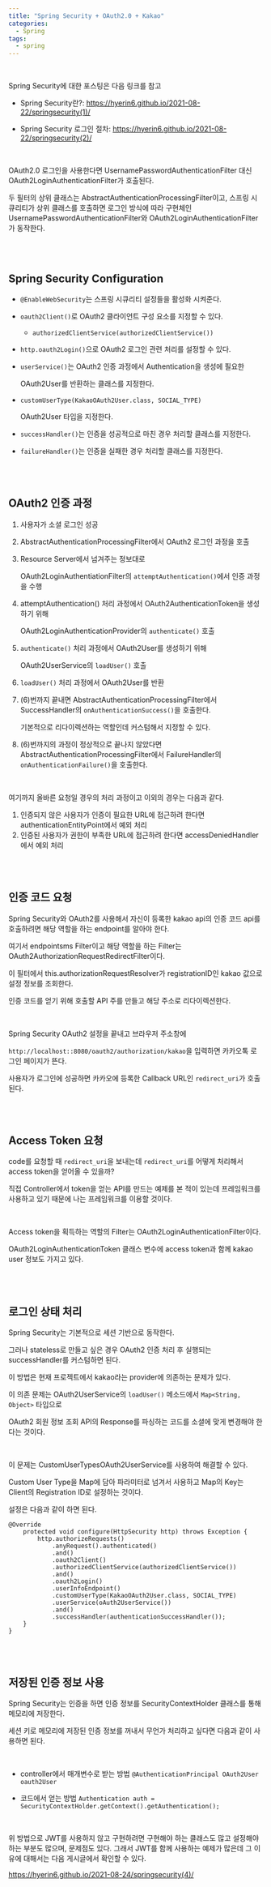 ```yaml
---
title: "Spring Security + OAuth2.0 + Kakao"
categories:
  - Spring 
tags:
  - spring 
---
```



<br />


Spring Security에 대한 포스팅은 다음 링크를 참고

* Spring Security란?: <https://hyerin6.github.io/2021-08-22/springsecurity(1)/>   

* Spring Security 로그인 절차: <https://hyerin6.github.io/2021-08-22/springsecurity(2)/>



<br />



OAuth2.0 로그인을 사용한다면 UsernamePasswordAuthenticationFilter 대신 OAuth2LoginAuthenticationFilter가 호출된다.

두 필터의 상위 클래스는 AbstractAuthenticationProcessingFilter이고,
스프링 시큐리티가 상위 클래스를 호출하면 로그인 방식에 따라 구현체인
UsernamePasswordAuthenticationFilter와 OAuth2LoginAuthenticationFilter가 동작한다.



<br />

<br />



## Spring Security Configuration 

* `@EnableWebSecurity`는 스프링 시큐리티 설정들을 활성화 시켜준다. 


* `oauth2Client()`로 OAuth2 클라이언트 구성 요소를 지정할 수 있다.
    - `authorizedClientService(authorizedClientService())`



* `http.oauth2Login()`으로 OAuth2 로그인 관련 처리를 설정할 수 있다.

  

* `userService()`는 OAuth2 인증 과정에서 Authentication을 생성에 필요한

    OAuth2User를 반환하는 클래스를 지정한다.

* `customUserType(KakaoOAuth2User.class, SOCIAL_TYPE)`

    OAuth2User 타입을 지정한다.


* `successHandler()`는 인증을 성공적으로 마친 경우 처리할 클래스를 지정한다.

  

* `failureHandler()`는 인증을 실패한 경우 처리할 클래스를 지정한다. 



<br />

<br />





## OAuth2 인증 과정 

1. 사용자가 소셜 로그인 성공 

2. AbstractAuthenticationProcessingFilter에서 OAuth2 로그인 과정을 호출 

3. Resource Server에서 넘겨주는 정보대로

    OAuth2LoginAuthentiationFilter의 `attemptAuthentication()`에서 인증 과정을 수행

4. attemptAuthentication() 처리 과정에서 OAuth2AuthenticationToken을 생성하기 위해 

   OAuth2LoginAuthenticationProvider의 `authenticate()` 호출 

5. `authenticate()` 처리 과정에서 OAuth2User를 생성하기 위해

    OAuth2UserService의 `loadUser()` 호출

6. `loadUser()` 처리 과정에서 OAuth2User를 반환 

7. (6)번까지 끝내면 AbstractAuthenticationProcessingFilter에서 SuccessHandler의 `onAuthenticationSuccess()`을 호출한다.

   기본적으로 리다이렉션하는 역할인데 커스텀해서 지정할 수 있다. 

8. (6)번까지의 과정이 정상적으로 끝나지 않았다면 AbstractAuthenticationProcessingFilter에서 FailureHandler의 `onAuthenticationFailure()`을 호출한다.

<br />


여기까지 올바른 요청일 경우의 처리 과정이고 이외의 경우는 다음과 같다. 

1. 인증되지 않은 사용자가 인증이 필요한 URL에 접근하려 한다면 authenticationEntityPoint에서 예외 처리 
2. 인증된 사용자가 권한이 부족한 URL에 접근하려 한다면 accessDeniedHandler에서 예외 처리 


<br />

<br />



## 인증 코드 요청

Spring Security와 OAuth2를 사용해서 자신이 등록한 kakao api의 인증 코드 api를 호출하려면 해당 역할을 하는 endpoint를 알아야 한다.

여기서 endpointsms Filter이고 해당 역할을 하는 Filter는
OAuth2AuthorizationRequestRedirectFilter이다.

이 필터에서 this.authorizationRequestResolver가 registrationID인 kakao 값으로 설정 정보를  조회한다.

인증 코드를 얻기 위해 호출할 API 주를 만들고 해당 주소로 리다이렉션한다.

<br />

Spring Security OAuth2 설정을 끝내고 브라우저 주소창에

`http://localhost::8080/oauth2/authorization/kakao`을 입력하면 카카오톡 로그인 페이지가 뜬다.

사용자가 로그인에 성공하면 카카오에 등록한 Callback URL인 `redirect_uri`가 호출된다.



<br />

<br />





## Access Token 요청

code를 요청할 때 `redirect_uri`을 보내는데 `redirect_uri`를 어떻게 처리해서 access token을 얻어올 수 있을까?

직접 Controller에서 token을 얻는 API를 만드는 예제를 본 적이 있는데  프레임워크를 사용하고 있기 때문에 나는 프레임워크를 이용할 것이다.

<br />

Access token을 획득하는 역할의 Filter는 OAuth2LoginAuthenticationFilter이다.

OAuth2LoginAuthenticationToken 클래스 변수에 access token과 함께 kakao user 정보도 가지고 있다.



<br />

<br />



## 로그인 상태 처리

Spring Security는 기본적으로 세션 기반으로 동작한다.

그러나 stateless로 만들고 싶은 경우 OAuth2 인증 처리 후 실행되는 successHandler를 커스텀하면 된다.

이 방법은 현재 프로젝트에서 kakao라는 provider에 의존하는 문제가 있다.

이 의존 문제는 OAuth2UserService의 `loadUser()` 메소드에서 `Map<String, Object>` 타입으로

OAuth2 회원 정보 조회 API의 Response를 파싱하는 코드를 소셜에 맞게 변경해야 한다는 것이다.

<br />


이 문제는 CustomUserTypesOAuth2UserService를 사용하여 해결할 수 있다.


Custom User Type을 Map에 담아 파라미터로 넘겨서 사용하고
Map의 Key는 Client의 Registration ID로 설정하는 것이다.

설정은 다음과 같이 하면 된다.


```
@Override
    protected void configure(HttpSecurity http) throws Exception {
        http.authorizeRequests()
            .anyRequest().authenticated()
            .and()
            .oauth2Client()
            .authorizedClientService(authorizedClientService())
            .and()
            .oauth2Login()
            .userInfoEndpoint()
            .customUserType(KakaoOAuth2User.class, SOCIAL_TYPE)
            .userService(oAuth2UserService())
            .and()
            .successHandler(authenticationSuccessHandler());
    }
}
```




<br />

<br />



## 저장된 인증 정보 사용

Spring Security는 인증을 하면 인증 정보를 SecurityContextHolder 클래스를 통해 메모리에 저장한다.

세션 키로 메모리에 저장된 인증 정보를 꺼내서 무언가 처리하고 싶다면 다음과 같이 사용하면 된다.

<br />

* controller에서 매개변수로 받는 방법
  `@AuthenticationPrincipal OAuth2User oauth2User`



* 코드에서 얻는 방법
  `Authentication auth = SecurityContextHolder.getContext().getAuthentication();`


<br />




위 방법으로 JWT를 사용하지 않고 구현하려면 구현해야 하는 클래스도 많고 설정해야 하는 부분도 많으며, 문제점도 있다.
그래서 JWT를 함께 사용하는 예제가 많은데 그 이유에 대해서는 다음 게시글에서 확인할 수 있다.

<https://hyerin6.github.io/2021-08-24/springsecurity(4)/>


